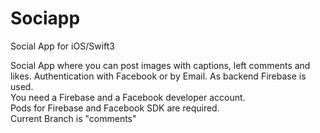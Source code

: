 # Sociapp
Social App for iOS/Swift3

Social App where you can post images with captions, left comments and likes. Authentication with Facebook or by Email. As backend Firebase is used.<br>
You need a Firebase and a Facebook developer account.<br>
Pods for Firebase and Facebook SDK are required.<br>
Current Branch is "comments"<br>
